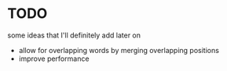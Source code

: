 # TODO

some ideas that I'll definitely add later on

- allow for overlapping words by merging overlapping positions
- improve performance
